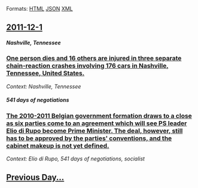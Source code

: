 
Formats: [HTML](2011/12/1/index.html)  [JSON](2011/12/1/index.json)  [XML](2011/12/1/index.xml)  

## [2011-12-1](/news/2011/12/1/index.md)

##### Nashville, Tennessee
### [One person dies and 16 others are injured in three separate chain-reaction crashes involving 176 cars in Nashville, Tennessee, United States. ](/news/2011/12/1/one-person-dies-and-16-others-are-injured-in-three-separate-chain-reaction-crashes-involving-176-cars-in-nashville-tennessee-united-states.md)
_Context: Nashville, Tennessee_

##### 541 days of negotiations
### [The 2010-2011 Belgian government formation draws to a close as six parties come to an agreement which will see PS leader Elio di Rupo become Prime Minister. The deal, however, still has to be approved by the parties' conventions, and the cabinet makeup is not yet defined. ](/news/2011/12/1/the-2010a2011-belgian-government-formation-draws-to-a-close-as-six-parties-come-to-an-agreement-which-will-see-ps-leader-elio-di-rupo-beco.md)
_Context: Elio di Rupo, 541 days of negotiations, socialist_

## [Previous Day...](/news/2011/11/30/index.md)

